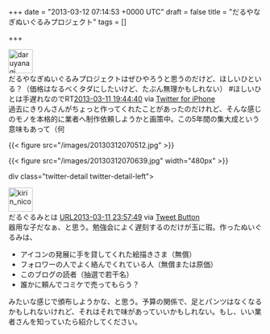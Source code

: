 
+++
date = "2013-03-12 07:14:53 +0000 UTC"
draft = false
title = "だるやなぎぬいぐるみプロジェクト"
tags = []

+++
<div class="twitter-detail twitter-detail-left"><div class="twitter-detail-user"><a class="twitter-user-screen-name" href="http://twitter.com/daruyanagi"><img src="http://a0.twimg.com/profile_images/3067808861/99fc8ebada780f56a03492cd5eba4b3e_normal.jpeg" alt="daruyanagi" height="48" width="48"/></a></div><div class="twitter-detail-tweet">      だるやなぎぬいぐるみプロジェクトはぜひやろうと思うのだけど、ほしいひといる？（価格はなるべくタダにしたいけど、たぶん無理かもしれない） #ほしいひとは手遅れなのでRT<a href="http://twitter.com/daruyanagi/status/311065128919515136" class="twitter-detail-info-permalink"><span class="twitter-detail-info-date">2013-03-11</span> <span class="twitter-detail-info-time">19:44:40</span></a> <span class="twitter-detail-info-source">via <a href="http://twitter.com/download/iphone" rel="nofollow">Twitter for iPhone</a></span></div></div>過去にきりんさんがちょっと作ってくれたことがあったのだけれど、そんな感じのモノを本格的に業者へ制作依頼しようかと画策中。この5年間の集大成という意味もあって（何

{{< figure src="/images/20130312070512.jpg"  >}}

{{< figure src="/images/20130312070639.jpg" width="480px" >}}

div class="twitter-detail twitter-detail-left"><div class="twitter-detail-user"><a class="twitter-user-screen-name" href="http://twitter.com/kirin_nico"><img src="http://a0.twimg.com/profile_images/3059995105/f86166bd0af93ad4677eaec5b72c3b79_normal.png" alt="kirin_nico" height="48" width="48"/></a></div><div class="twitter-detail-tweet">      だるぐるみとは <a class="twitter-tweet-url" href="http://t.co/31sk0YPjAT" target="_top"><span>URL</span></a><a href="http://twitter.com/kirin_nico/status/311128834923720704" class="twitter-detail-info-permalink"><span class="twitter-detail-info-date">2013-03-11</span> <span class="twitter-detail-info-time">23:57:49</span></a> <span class="twitter-detail-info-source">via <a href="http://twitter.com/tweetbutton" rel="nofollow">Tweet Button</a></span></div></div>器用な子だなぁ、と思う。勉強会によく遅刻するのだけが玉に瑕。作ったぬいぐるみは、

<ul>
<li>アイコンの発展に手を貸してくれた絵描きさま（無償）</li>
<li>フォロワーの人でよく絡んでくれている人（無償または原価）</li>
<li>このブログの読者（抽選で若干名）</li>
<li>誰かに頼んでコミケで売ってもらう？</li>
</ul>みたいな感じで頒布しようかな、と思う。予算の関係で、足とパンツはなくなるかもしれないけれど、それはそれで味があっていいかもしれない。もし、いい業者さんを知っていたら紹介してください。


